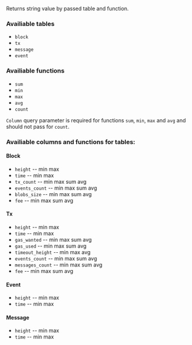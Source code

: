 Returns string value by passed table and function.

### Availiable tables
* `block`
* `tx`
* `message`
* `event`


### Availiable functions
* `sum`
* `min`
* `max`
* `avg`
* `count`


`Column` query parameter is required for functions `sum`, `min`, `max` and `avg` and should not pass for `count`.


###  Availiable columns and functions for tables:

#### Block
* `height`         -- min max
* `time`           -- min max
* `tx_count`       -- min max sum avg
* `events_count`   -- min max sum avg
* `blobs_size`     -- min max sum avg
* `fee`            -- min max sum avg

#### Tx
* `height`         -- min max
* `time`           -- min max
* `gas_wanted`     -- min max sum avg
* `gas_used`       -- min max sum avg
* `timeout_height` -- min max avg
* `events_count`   -- min max sum avg
* `messages_count` -- min max sum avg
* `fee`            -- min max sum avg

#### Event
* `height`         -- min max
* `time`           -- min max

#### Message
* `height`         -- min max
* `time`           -- min max